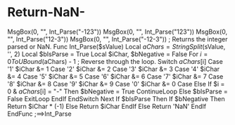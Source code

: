 # Return-NaN-
MsgBox(0, "", Int_Parse("-123")) MsgBox(0, "", Int_Parse("123")) MsgBox(0, "", Int_Parse("12-3")) MsgBox(0, "", Int_Parse("-12-3"))  ; Returns the integer parsed or NaN. Func Int_Parse($sValue)     Local $aChars = StringSplit($sValue, '', 2)     Local $bIsParse = True     Local $iChar, $bNegative = False      For $i = 0 To UBound($aChars) - 1 ; Reverse through the loop.         Switch $aChars[$i]             Case '1'                 $iChar &amp;= 1             Case '2'                 $iChar &amp;= 2             Case '3'                 $iChar &amp;= 3             Case '4'                 $iChar &amp;= 4             Case '5'                 $iChar &amp;= 5             Case '6'                 $iChar &amp;= 6             Case '7'                 $iChar &amp;= 7             Case '8'                 $iChar &amp;= 8             Case '9'                 $iChar &amp;= 9             Case '0'                 $iChar &amp;= 0             Case Else                 If $i = 0 &amp; $aChars[$i] = "-" Then                     $bNegative = True                     ContinueLoop                 Else                     $bIsParse = False                     ExitLoop                 EndIf         EndSwitch     Next      If $bIsParse Then         If $bNegative Then             Return $iChar * (-1)         Else             Return $iChar         EndIf     Else         Return 'NaN'     EndIf EndFunc   ;==>Int_Parse
